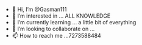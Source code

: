 - 👋 Hi, I’m @Gasman111
- 👀 I’m interested in ... ALL KNOWLEDGE 
- 🌱 I’m currently learning ... a little bit of everything 
- 💞️ I’m looking to collaborate on ...
- 📫 How to reach me ...7273588484 

<!---
Gasman111/Gasman111 is a ✨ special ✨ repository because its `README.md` (this file) appears on your GitHub profile.
You can click the Preview link to take a look at your changes.
--->
